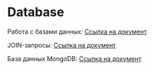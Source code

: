 # Database

Работа с базами данных:
[Cсылка на документ](https://docs.google.com/spreadsheets/d/1I8r9XEXMa_bhXbo5HhOrhmZxwKbPs0tMqHD8PMYd1TE/edit?gid=0#gid=0)

JOIN-запросы:
[Cсылка на документ](https://docs.google.com/spreadsheets/d/1hek2bZ9XhujDth41p5cLSWNYyVbxf0gkbfngpAy6Oik/edit?gid=0#gid=0)

База данных MongoDB:
[Cсылка на документ](https://docs.google.com/spreadsheets/d/1T8tIlSZpGcCNQRbz8ZX5FCWT6ppLPPyNq7jJfugdmPg/edit?gid=0#gid=0)
